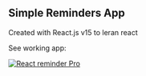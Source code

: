 ## Simple Reminders App

Created with React.js v15 to leran react

See working app:

[![React reminder Pro](https://github.com/lmoroz/react-music-master/raw/master/screen.png)](https://lmoroz.github.io/react-reminder-pro/build/index.html)
